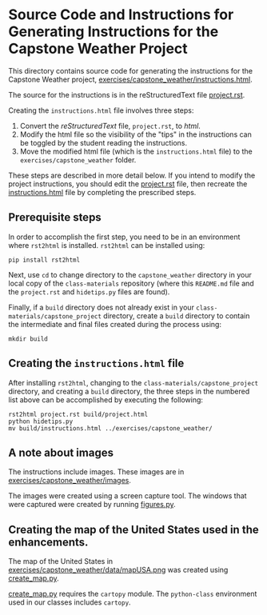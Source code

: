 # Source Code and Instructions for Generating Instructions for the Capstone Weather Project

This directory contains source code for generating the instructions for the Capstone Weather project, [exercises/capstone_weather/instructions.html](https://github.com/enthought/class-material/blob/dev/exercises/capstone_weather/instructions.html).

The source for the instructions is in the reStructuredText file [project.rst](https://github.com/enthought/class-material/blob/dev/capstone_weather/project.rst).

Creating the `instructions.html` file involves three steps:

1. Convert the _reStructuredText_ file, `project.rst`, to _html_.
2. Modify the html file so the visibility of the "tips" in the instructions can be toggled by the student reading the instructions.
3. Move the modified html file (which is the `instructions.html` file) to the `exercises/capstone_weather` folder.

These steps are described in more detail below.
If you intend to modify the project instructions, you should edit the [project.rst](https://github.com/enthought/class-material/blob/dev/capstone_weather/project.rst) file, then recreate the [instructions.html](https://github.com/enthought/class-material/blob/dev/exercises/capstone_weather/instructions.html) file by completing the prescribed steps.

## Prerequisite steps

In order to accomplish the first step, you need to be in an environment where `rst2html` is installed.
`rst2html` can be installed using:

`pip install rst2html`

Next, use `cd` to change directory to the `capstone_weather` directory in your local copy of the `class-materials` repository (where this `README.md` file and the `project.rst` and `hidetips.py` files are found).

Finally, if a `build` directory does not already exist in your `class-materials/capstone_project` directory, create a `build` directory to contain the intermediate and final files created during the process using:

`mkdir build`

## Creating the `instructions.html` file

After installing `rst2html`, changing to the `class-materials/capstone_project` directory, and creating a `build` directory, the three steps in the numbered list above can be accomplished by executing the following:

    rst2html project.rst build/project.html
    python hidetips.py
    mv build/instructions.html ../exercises/capstone_weather/

## A note about images

The instructions include images.
These images are in [exercises/capstone_weather/images](https://github.com/enthought/class-material/blob/dev/capstone_weather/images).

The images were created using a screen capture tool.
The windows that were captured were created by running [figures.py](https://github.com/enthought/class-material/blob/dev/capstone_weather/figures.py).

## Creating the map of the United States used in the enhancements.

The map of the United States in [exercises/capstone_weather/data/mapUSA.png](https://github.com/enthought/class-material/blob/dev/exercises/capstone_weather/mapUSA.png) was created using [create_map.py](https://github.com/enthought/class-material/blob/dev/capstone_weather/create_map.py).

[create_map.py](https://github.com/enthought/class-material/blob/dev/capstone_weather/create_map.py) requires the `cartopy` module.  The `python-class` environment used in our classes includes `cartopy`.

